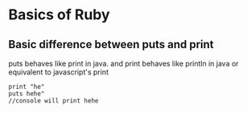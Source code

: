 # Basics of Ruby

## Basic difference between puts and print

puts behaves like print in java.
and print behaves like println in java or equivalent to javascript's print

```
print "he"
puts hehe" 
//console will print hehe

```

